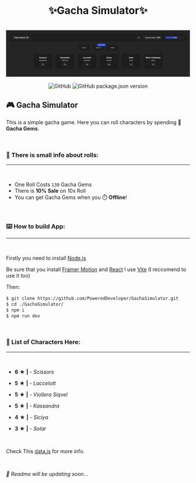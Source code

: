 ﻿<br>
<h1 align="center">✨<b>Gacha Simulator</b>✨</h1>

<br>
<img src="./Images/preview.png" alt="preview" />

<br>
<div align="center">

![GitHub](https://img.shields.io/github/license/PoweredDeveloper/GachaSimulator?color=%23f1f1f1&log=github&logoColor=%23f1f1f1&style=for-the-badge)
![GitHub package.json version](https://img.shields.io/github/package-json/v/PoweredDeveloper/GachaSimulator?color=%23f1f1f1&logo=semver&logoColor=%23f1f1f1&style=for-the-badge)
</div>

## 🎮 Gacha Simulator
This is a simple gacha game. Here you can roll characters  by spending 💎 **Gacha Gems**.

<br>

### 🎰 There is small info about rolls:
---
<br>

- One Roll Costs ` 130 ` Gacha Gems
- There is **10% Sale** on 10x Roll 
- You can get Gacha Gems when you ⏱️ **Offline**!

<br>

### ⌨️ How to build App:
---
<br>

Firstly you need to install [Node.js](https://nodejs.org/en/)

Be sure that you install [Framer Motion](https://www.framer.com/motion/) and [React](https://reactjs.org/) I use [Vite](https://vitejs.dev/) (I reccomend to use it too)

Then:
```console
$ git clone https://github.com/PoweredDeveloper/GachaSimulator.git
$ cd ./GachaSimulator/
$ npm i
$ npm run dev
```
<br>

### 🧐 List of Characters Here:
---
<br>

+ **6** ★ **|** - *Scissors* 
- **5** ★ **|** - *Laccelott*
+ **5** ★ **|** - *Viollera Siqvel*
- **5** ★ **|** - *Kassandra*
+ **4** ★ **|** - *Siciya*
- **3** ★ **|** - *Solar*

<br>

Check This [data.js](https://github.com/PoweredDeveloper/GachaSimulator/blob/main/src/assets/data/data.js) for more info.

<br>

*📃 Readme will be updating soon...*
<br>